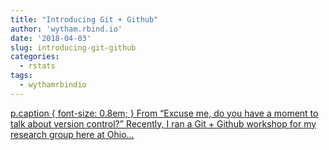 ```yaml
---
title: "Introducing Git + Github"
author: 'wytham.rbind.io'
date: '2018-04-03'
slug: introducing-git-github
categories:
  - rstats
tags:
  - wythamrbindio
---
```


[p.caption { font-size: 0.8em; } From “Excuse me, do you have a moment to talk about version control?” Recently, I ran a Git + Github workshop for my research group here at Ohio...<click to read more>](https://wytham.rbind.io/post/github-workshop/)

